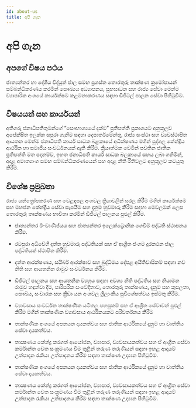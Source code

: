 ```yaml
---
id: about-us
title: අපි ගැන
---
```


# අපි ගැන

## අපගේ විෂය පථය 

ජාත්‍යන්තර හා දේශීය විද්යුත් ජාල සමඟ ප්‍රශස්ත තොරතුරු තාක්ෂණ ක්‍රමෝපායන් සම්බන්ධීකරණය කරමින් සෞඛ්‍යය අධ්‍යාපනය, සුභසාධන සහ රාජ්‍ය සේවා මෙන්ම ව්‍යාපාරික අංශයේ කාර්යක්ෂම කළමනාකරණය සඳහා ඩිජිටල් පාලන සේවා පිහිටුවීම.

## විෂයයන් සහ කාර්යයන් 

අතිගරු ජනාධිපතිතුමන්ගේ “සෞභාග්‍යයේ දැක්ම” ප්‍රතිපත්ති ප්‍රකාශයට අනුකූලව අපේක්ෂිත ඉලක්ක සපුරා ගැනීම සඳහා දෙපාර්තමේන්තු, රාජ්‍ය සංස්ථා සහ ව්‍යවස්ථාපිත ආයතන මෙන්ම ජනාධිපති කාර්ය සාධක බළකායේ අධීක්ෂණය මගින් පුද්ගල කේන්ද්‍රිය ආර්ථික හා සමාජීය සංවර්ධනයක් ඇති කිරීම. ක්‍රියාත්මක වෙමින් පවතින ජාතික ප්‍රතිපත්ති මත පදනම්ව, ඉහත ජනාධිපති කාර්ය සාධක බලකායේ සහය ලබා ගනිමින්, අදාළ අමාත්‍යාංශ සමඟ සම්බන්ධීකරණයෙන් සහ අදාළ නීති රීතිවලට අනුකූලව කටයුතු කිරීම.

## විශේෂ ප්‍රමුඛතා 

රාජ්‍ය යන්ත්‍රෝපකරණ සහ වෙළඳපල අංශවල ක්‍රියාවලීන් සරල කිරීම මගින් කාර්යක්ෂම සහ මහජන කේන්ද්‍රීය සේවා සැපයීම සහ දැනුම හුවමාරු කිරීම සඳහා මෙවලමක් ලෙස තොරතුරු තාක්ෂණය භාවිතා කරමින් ඩිජිටල් පාලනය පුළුල් කිරීම.

- ජාත්‍යන්තර ඊ-වාණිජ්යය සහ ජාත්‍යන්තර ඉලෙක්ට්‍රොනික ගෙවීම් පද්ධති ස්ථාපනය කිරීම.
- රටපුරා අධිවේගී දත්ත හුවමාරු පද්ධතියක් සහ ඒ ආශ්‍රිත ජංගම දුරකථන ජාල පද්ධතියක් ස්ථාපිත කිරීම.
- දත්ත ආරක්ෂණය, සයිබර් ආරක්ෂාව සහ බුද්ධිමය දේපළ අයිතිවාසිකම් සඳහා නව නීති සහ ආයතනික රාමුව සංවර්ධනය කිරීම.
- ඩිජිටල් පාලනය සහ ආයතනික ව්‍යහුය සඳහා අවශ්‍ය නීති පද්ධතිය සහ නියාමන රාමුව හඳුන්වා දීම, පාරිසරික සංවේදීතාව, තොරතුරු තාක්ෂණය, දැනුම සහ කුසලතා, සෞඛ්ය, සංචාරක සහ ක්‍රීඩා යන අංශවල ශ්‍රීලාංකීය සුවිශේෂත්වය ඉස්මතු කිරීම.
- ව්‍යාවසාය සංවර්ධන තාක්ෂණික යටිතල පහසුකම් සහ ඒ ආශ්‍රිත සේවාවන් පුළුල් කිරීම මගින් තාක්ෂණික ව්‍යාවසාය ආර්ථිකයකට පරිවර්තනය කිරීම

- තාක්ෂණික අංශයේ අපනයන දායකත්වය සහ ජාතික ආර්ථිකයේ දැනුම හා වෘත්තීය සේවා දායකත්වය.
- තාක්‍ෂණය කේන්ද්‍ර කරගත් ආයෝජන, ව්‍යාපාර, ව්‍යවසායකත්වය සහ ඒ ආශ්‍රිත සේවා කර්මාන්ත වෙත සංක්‍රමණය වීම තුළින් තරුණ තරුණියන් සඳහා ඉහළ ආදායම් උත්පාදන රැකියා උත්පාදනය කිරීම සඳහා තාක්ෂණ උද්‍යාන පිහිටුවීම.

- තාක්ෂණික අංශයේ අපනයන දායකත්වය සහ ජාතික ආර්ථිකයේ දැනුම හා වෘත්තීය සේවා දායකත්වය.
- තාක්‍ෂණය කේන්ද්‍ර කරගත් ආයෝජන, ව්‍යාපාර, ව්‍යවසායකත්වය සහ ඒ ආශ්‍රිත සේවා කර්මාන්ත වෙත සංක්‍රමණය වීම තුළින් තරුණ තරුණියන් සඳහා ඉහළ ආදායම් උත්පාදන රැකියා උත්පාදනය කිරීම සඳහා තාක්ෂණ උද්‍යාන පිහිටුවීම.
